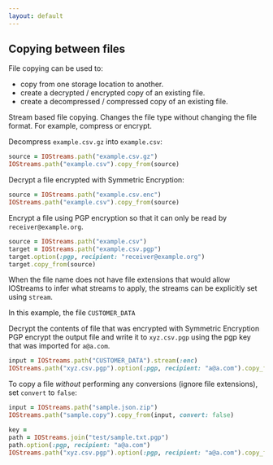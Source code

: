 ```yaml
---
layout: default
---
```



## Copying between files

File copying can be used to:
* copy from one storage location to another.
* create a decrypted / encrypted copy of an existing file.
* create a decompressed / compressed copy of an existing file.

Stream based file copying. Changes the file type without changing the file format. For example, compress or encrypt. 

Decompress `example.csv.gz` into `example.csv`:

~~~ruby
source = IOStreams.path("example.csv.gz")
IOStreams.path("example.csv").copy_from(source)
~~~

Decrypt a file encrypted with Symmetric Encryption:

~~~ruby
source = IOStreams.path("example.csv.enc")
IOStreams.path("example.csv").copy_from(source)
~~~

Encrypt a file using PGP encryption so that it can only be read by `receiver@example.org`.

~~~ruby
source = IOStreams.path("example.csv")
target = IOStreams.path("example.csv.pgp")
target.option(:pgp, recipient: "receiver@example.org")
target.copy_from(source)
~~~

When the file name does not have file extensions that would allow IOStreams to infer what streams to apply,
the streams can be explicitly set using `stream`.

In this example, the file `CUSTOMER_DATA` 

Decrypt the contents of file  that was encrypted with Symmetric Encryption 
PGP encrypt the output file and write it to `xyz.csv.pgp` using the pgp key that was imported for `a@a.com`.

~~~ruby
input = IOStreams.path("CUSTOMER_DATA").stream(:enc)
IOStreams.path("xyz.csv.pgp").option(:pgp, recipient: "a@a.com").copy_from(input)
~~~

To copy a file _without_ performing any conversions (ignore file extensions), set `convert` to `false`:

~~~ruby
input = IOStreams.path("sample.json.zip")
IOStreams.path("sample.copy").copy_from(input, convert: false)
~~~

~~~ruby
key = 
path = IOStreams.join("test/sample.txt.pgp")
path.option(:pgp, recipient: "a@a.com")
IOStreams.path("xyz.csv.pgp").option(:pgp, recipient: "a@a.com").copy_from(input)
~~~
